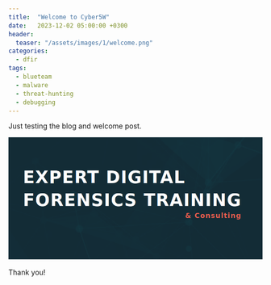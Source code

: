 ```yaml
---
title:  "Welcome to Cyber5W"
date:   2023-12-02 05:00:00 +0300
header:
  teaser: "/assets/images/1/welcome.png"
categories: 
  - dfir
tags:
  - blueteam
  - malware
  - threat-hunting
  - debugging
---
```

Just testing the blog and welcome post.

![welcome](/assets/images/1/welcome.png)

Thank you!
